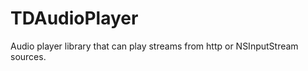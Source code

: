 TDAudioPlayer
=============

Audio player library that can play streams from http or NSInputStream sources.

